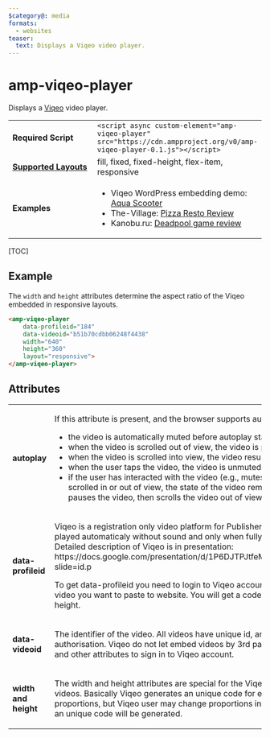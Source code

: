 ```yaml
---
$category@: media
formats:
  - websites
teaser:
  text: Displays a Viqeo video player.
---
```

<!---
Copyright 2018 The AMP HTML Authors. All Rights Reserved.

Licensed under the Apache License, Version 2.0 (the "License");
you may not use this file except in compliance with the License.
You may obtain a copy of the License at

      http://www.apache.org/licenses/LICENSE-2.0

Unless required by applicable law or agreed to in writing, software
distributed under the License is distributed on an "AS-IS" BASIS,
WITHOUT WARRANTIES OR CONDITIONS OF ANY KIND, either express or implied.
See the License for the specific language governing permissions and
limitations under the License.
-->

# amp-viqeo-player

Displays a <a href="https://viqeo.tv/">Viqeo</a> video player.

<table>
  <tr>
    <td width="40%"><strong>Required Script</strong></td>
    <td><code>&lt;script async custom-element="amp-viqeo-player" src="https://cdn.ampproject.org/v0/amp-viqeo-player-0.1.js">&lt;/script></code></td>
  </tr>
  <tr>
    <td class="col-fourty"><strong><a href="https://www.ampproject.org/docs/guides/responsive/control_layout.html">Supported Layouts</a></strong></td>
    <td>fill, fixed, fixed-height, flex-item, responsive</td>
  </tr>
  <tr>
    <td class="col-fourty"><strong>Examples</strong></td>
    <td>
    <ul>
    <li>Viqeo WordPress embedding demo: <a href="http://demo.viqeo.tv/2018/04/04/%D0%BF%D0%BE%D0%B4%D0%B2%D0%BE%D0%B4%D0%BD%D1%8B%D0%B9-%D1%81%D0%BA%D1%83%D1%82%D0%B5%D1%80-%D0%B4%D0%BB%D1%8F-%D0%B4%D0%B0%D0%B9%D0%B2%D0%B8%D0%BD%D0%B3%D0%B0-%D0%BA%D0%BE%D1%82%D0%BE%D1%80%D1%8B-2/">Aqua Scooter</a></li>
    <li>The-Village: <a href="https://www.the-village.ru/village/food/place/316257-mesto">Pizza Resto Review</a></li>
    <li>Kanobu.ru: <a href="https://kanobu.ru/reviews/retsenziya-na-deadpool-372034/">Deadpool game review</a></li>
    </ul>
    </td>
  </tr>
</table>

[TOC]

## Example

The `width` and `height` attributes determine the aspect ratio of the Viqeo embedded in responsive layouts.

```html
<amp-viqeo-player
    data-profileid="184"
    data-videoid="b51b70cdbb06248f4438"
    width="640"
    height="360"
    layout="responsive">
</amp-viqeo-player>
```

## Attributes

<table>
  <tr>
    <td width="40%"><p><strong>autoplay</strong></p></td>
    <td><p>If this attribute is present, and the browser supports autoplay:</p>
<ul>
  <li>the video is automatically muted before autoplay starts</li>
  <li>when the video is scrolled out of view, the video is paused</li>
  <li>when the video is scrolled into view, the video resumes playback</li>
  <li>when the user taps the video, the video is unmuted</li>
  <li>if the user has interacted with the video (e.g., mutes/unmutes, pauses/resumes, etc.), and the video is scrolled in or out of view, the state of the video remains as how the user left it. For example, if the user pauses the video, then scrolls the video out of view and returns to the video, the video is still paused.</li>
</ul></td>
  </tr>
  <tr>
    <td width="40%"><p><strong>data-profileid</strong></p></td>
    <td><p>Viqeo is a registration only video platform for Publishers to add videos as illustrations. All videos are played automaticaly without sound and only when fully visible (minimum visible area possible is 50%).
  Detailed description of Viqeo is in presentation: https://docs.google.com/presentation/d/1P6DJTPJtfeMmPozv1pPz7Wner7NCcJ_DmlPOcVclgLE/present?slide=id.p<br></p>
<p>To get data-profileid you need to login to Viqeo account (https://viqeo.tv) and press 'Get code' near the video you want to paste to website. You will get a code with data-profileid, data-videoid &amp; width and height.</p></td>
  </tr>
  <tr>
    <td width="40%"><p><strong>data-videoid</strong></p></td>
    <td><p>The identifier of the video. All videos have unique id, and can be found in Viqeo account after authorisation. Viqeo do not let embed videos by 3rd party websites so only one way to get a data-videoid and other attributes to sign in to Viqeo account.</p></td>
  </tr>
  <tr>
    <td width="40%"><p><strong>width and height</strong></p></td>
    <td><p>The width and height attributes are special for the Viqeo embed. Viqeo supports any proportions of videos. Basically Viqeo generates an unique code for each video depending on video size and proportions, but Viqeo user may change proportions in interface. Anyway after pressing 'Get code' button an unique code will be generated.</p></td>
  </tr>
</table>
